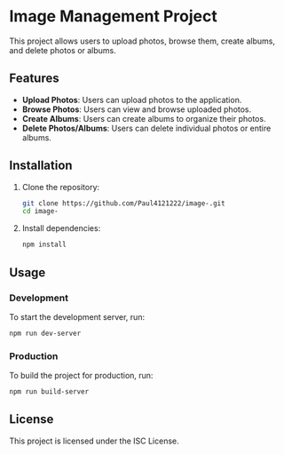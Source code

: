 # Image Management Project

This project allows users to upload photos, browse them, create albums, and delete photos or albums.

## Features

- **Upload Photos**: Users can upload photos to the application.
- **Browse Photos**: Users can view and browse uploaded photos.
- **Create Albums**: Users can create albums to organize their photos.
- **Delete Photos/Albums**: Users can delete individual photos or entire albums.

## Installation

1. Clone the repository:

   ```sh
   git clone https://github.com/Paul4121222/image-.git
   cd image-
   ```

2. Install dependencies:
   ```sh
   npm install
   ```

## Usage

### Development

To start the development server, run:

```sh
npm run dev-server
```

### Production

To build the project for production, run:

```sh
npm run build-server
```

## License

This project is licensed under the ISC License.
